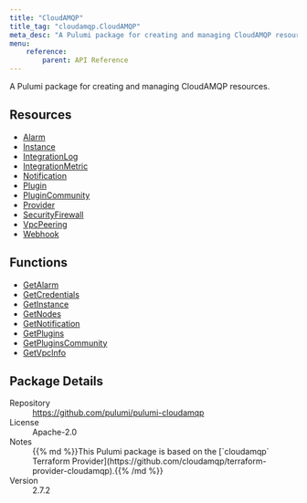 ```yaml
---
title: "CloudAMQP"
title_tag: "cloudamqp.CloudAMQP"
meta_desc: "A Pulumi package for creating and managing CloudAMQP resources."
menu:
    reference:
        parent: API Reference
---
```


<!-- WARNING: this file was generated by Pulumi Docs Generator. -->
<!-- Do not edit by hand unless you're certain you know what you are doing! -->

A Pulumi package for creating and managing CloudAMQP resources.

<h2 id="resources">Resources</h2>
<ul class="api">
    <li><a href="alarm" title="Alarm"><span class="symbol resource"></span>Alarm</a></li>
    <li><a href="instance" title="Instance"><span class="symbol resource"></span>Instance</a></li>
    <li><a href="integrationlog" title="IntegrationLog"><span class="symbol resource"></span>IntegrationLog</a></li>
    <li><a href="integrationmetric" title="IntegrationMetric"><span class="symbol resource"></span>IntegrationMetric</a></li>
    <li><a href="notification" title="Notification"><span class="symbol resource"></span>Notification</a></li>
    <li><a href="plugin" title="Plugin"><span class="symbol resource"></span>Plugin</a></li>
    <li><a href="plugincommunity" title="PluginCommunity"><span class="symbol resource"></span>PluginCommunity</a></li>
    <li><a href="provider" title="Provider"><span class="symbol resource"></span>Provider</a></li>
    <li><a href="securityfirewall" title="SecurityFirewall"><span class="symbol resource"></span>SecurityFirewall</a></li>
    <li><a href="vpcpeering" title="VpcPeering"><span class="symbol resource"></span>VpcPeering</a></li>
    <li><a href="webhook" title="Webhook"><span class="symbol resource"></span>Webhook</a></li>
</ul>

<h2 id="functions">Functions</h2>
<ul class="api">
    <li><a href="getalarm" title="GetAlarm"><span class="symbol function"></span>GetAlarm</a></li>
    <li><a href="getcredentials" title="GetCredentials"><span class="symbol function"></span>GetCredentials</a></li>
    <li><a href="getinstance" title="GetInstance"><span class="symbol function"></span>GetInstance</a></li>
    <li><a href="getnodes" title="GetNodes"><span class="symbol function"></span>GetNodes</a></li>
    <li><a href="getnotification" title="GetNotification"><span class="symbol function"></span>GetNotification</a></li>
    <li><a href="getplugins" title="GetPlugins"><span class="symbol function"></span>GetPlugins</a></li>
    <li><a href="getpluginscommunity" title="GetPluginsCommunity"><span class="symbol function"></span>GetPluginsCommunity</a></li>
    <li><a href="getvpcinfo" title="GetVpcInfo"><span class="symbol function"></span>GetVpcInfo</a></li>
</ul>

<h2 id="package-details">Package Details</h2>
<dl class="package-details">
	<dt>Repository</dt>
	<dd><a href="https://github.com/pulumi/pulumi-cloudamqp">https://github.com/pulumi/pulumi-cloudamqp</a></dd>
	<dt>License</dt>
	<dd>Apache-2.0</dd>
	<dt>Notes</dt>
	<dd>{{% md %}}This Pulumi package is based on the [`cloudamqp` Terraform Provider](https://github.com/cloudamqp/terraform-provider-cloudamqp).{{% /md %}}</dd>
	<dt>Version</dt>
	<dd>2.7.2</dd>
</dl>

